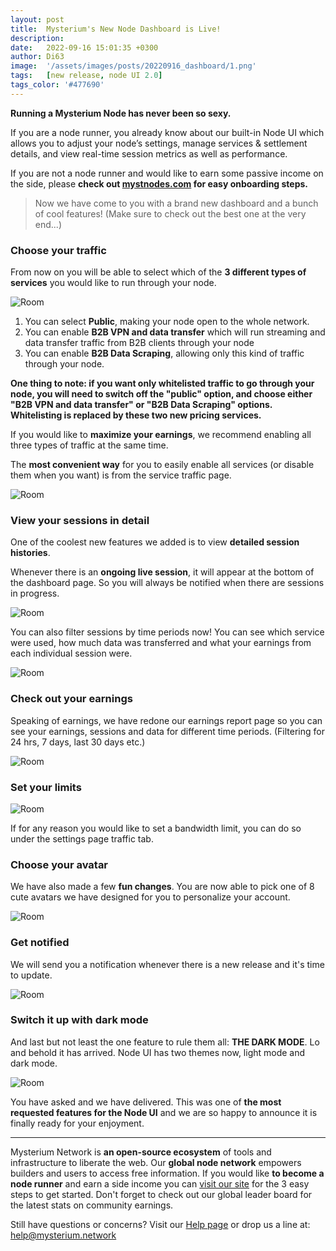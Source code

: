 ```yaml
---
layout: post
title:  Mysterium's New Node Dashboard is Live!
description:
date:   2022-09-16 15:01:35 +0300
author: Di63
image:  '/assets/images/posts/20220916_dashboard/1.png'
tags:   [new release, node UI 2.0]
tags_color: '#477690'
---
```

**Running a Mysterium Node has never been so sexy.**

If you are a node runner, you already know about our built-in Node UI which allows you to adjust your node’s settings, manage services & settlement details, and view real-time session metrics as well as performance. 

If you are not a node runner and would like to earn some passive income on the side, please **check out [mystnodes.com](https://mystnodes.com/) for easy onboarding steps.**

> Now we have come to you with a brand new dashboard and a bunch of cool features! (Make sure to check out the best one at the very end...) 

### Choose your traffic

From now on you will be able to select which of the **3 different types of services** you would like to run through your node. 

![Room]({{site.baseurl}}/assets/images/posts/20220916_dashboard/2.jpg)

1. You can select **Public**, making your node open to the whole network. 
2. You can enable **B2B VPN and data transfer** which will run streaming and data transfer traffic from B2B clients through your node
3. You can enable **B2B Data Scraping**, allowing only this kind of traffic through your node. 


**One thing to note: if you want only whitelisted traffic to go through your node, you will need to switch off the "public" option, and choose either "B2B VPN and data transfer" or "B2B Data Scraping" options. Whitelisting is replaced by these two new pricing services.**

If you would like to **maximize your earnings**, we recommend enabling all three types of traffic at the same time.

The **most convenient way** for you to easily enable all services (or disable them when you want) is from the service traffic page.

![Room]({{site.baseurl}}/assets/images/posts/20220916_dashboard/3.jpg)

### View your sessions in detail

One of the coolest new features we added is to view **detailed session histories**.

Whenever there is an **ongoing live session**, it will appear at the bottom of the dashboard page. So you will always be notified when there are sessions in progress. 

![Room]({{site.baseurl}}/assets/images/posts/20220916_dashboard/4.jpg)

You can also filter sessions by time periods now! You can see which service were used, how much data was transferred and what your earnings from each individual session were. 

![Room]({{site.baseurl}}/assets/images/posts/20220916_dashboard/5.jpg)

### Check out your earnings

Speaking of earnings, we have redone our earnings report page so you can see your earnings, sessions and data for different time periods. (Filtering for 24 hrs, 7 days, last 30 days etc.) 

![Room]({{site.baseurl}}/assets/images/posts/20220916_dashboard/6.jpg)

### Set your limits

![Room]({{site.baseurl}}/assets/images/posts/20220916_dashboard/3.jpg)

If for any reason you would like to set a bandwidth limit, you can do so under the settings page traffic tab. 

### Choose your avatar

We have also made a few **fun changes**. You are now able to pick one of 8 cute avatars we have designed for you to personalize your account. 

![Room]({{site.baseurl}}/assets/images/posts/20220916_dashboard/7.jpg)

### Get notified 

We will send you a notification whenever there is a new release and it's time to update. 

![Room]({{site.baseurl}}/assets/images/posts/20220916_dashboard/8.jpg)

### Switch it up with dark mode

And last but not least the one feature to rule them all: **THE DARK MODE**. Lo and behold it has arrived.  Node UI has two themes now, light mode and dark mode. 

![Room]({{site.baseurl}}/assets/images/posts/20220916_dashboard/9.jpg)

You have asked and we have delivered. This was one of **the most requested features for the Node UI** and we are so happy to announce it is finally ready for your enjoyment. 

-----------------------------------------------------------------------------------------------------------------------

Mysterium Network is **an open-source ecosystem** of tools and infrastructure to liberate the web. Our **global node network** empowers builders and users to access free information. If you would like **to become a node runner** and earn a side income you can [visit our site](https://mystnodes.com/) for the 3 easy steps to get started. Don't forget to check out our global leader board for the latest stats on community earnings.

Still have questions or concerns? Visit our [Help page](https://docs.mysterium.network/) or drop us a line at: help@mysterium.network